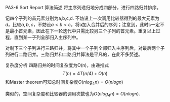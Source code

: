 PA3-6 Sort Report
算法简述
将主序列递归地分成四部分，进行四路归并排序。

记四个子列的首元素分别为a,b,c,d. 不妨设上一次调用比较器得到的最大元素为$d$，比较$a,b,c$，不妨设$a<b<c$，将a加入合并后的序列；注意到，此时c一定不是最小首元素，因此在下一轮迭代中只需比较另三个子列的首元素。重复以上过程，直到某一子列全部归入主序列中。

对剩下三个子列进行三路归并，将其中一个子列全部归入主序列后，对最后两个子列进行二路归并。三路归并和二路归并算法是平凡的，在此不多赘述。

复杂度分析
四路归并的时间复杂度为O(n)，由递推式 $$ T(n)=4T(n/4)+O(n) $$ 和Master theorem可知总时间复杂度$O(nlog_4 n)=O(nlogn)$

类似的，空间复杂度和比较器的调用次数也为$O(nlog_4 n)=O(nlogn)$.